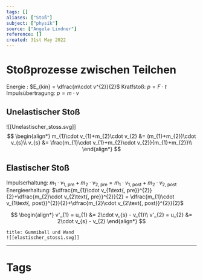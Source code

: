 ```yaml
---
tags: []
aliases: ["Stoß"]
subject: ["physik"]
source: ["Angela Lindner"]
reference: []
created: 31st May 2022
---
```


# Stoßprozesse zwischen Teilchen
Energie : $E_{kin} = \dfrac{m\cdot v^{2}}{2}$
Kratfstoß: $p = F\cdot t$
Impulsübertragung: $p = m\cdot v$

## Unelastischer Stoß
![[Unelastischer_stoss.svg]]
$$
\begin{align*}
m_{1}\cdot v_{1}+m_{2}\cdot v_{2} &= (m_{1}+m_{2})\cdot v_{s}\\
v_{s} &= \frac{m_{1}\cdot v_{1}+m_{2}\cdot v_{2}}{m_{1}+m_{2}}\\
\end{align*}
$$

## Elastischer Stoß
Impulserhaltung: $m_{1}\cdot v_{1\text{, pre}}+m_{2}\cdot v_{2\text{, pre}} = m_{1}\cdot v_{1\text{, post}}+m_{2}\cdot v_{2\text{, post}}$
Energieerhaltung: $\dfrac{m_{1}\cdot v_{1\text{, pre}}^{2}}{2}+\dfrac{m_{2}\cdot v_{2\text{, pre}}^{2}}{2} = \dfrac{m_{1}\cdot v_{1\text{, post}}^{2}}{2}+\dfrac{m_{2}\cdot v_{2\text{, post}}^{2}}{2}$

$$
\begin{align*}
v'_{1} = u_{1} &= 2\cdot v_{s} - v_{1}\\
v'_{2} = u_{2} &= 2\cdot v_{s} - v_{2}
\end{align*}
$$

```ad-example
title: Gummiball und Wand
![[elastischer_stoss1.svg]]
```

---
# Tags